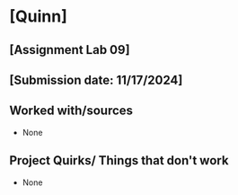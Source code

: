 # [Quinn]
## [Assignment Lab 09]
## [Submission date: 11/17/2024]
## Worked with/sources 
* None
## Project Quirks/ Things that don't work
* None